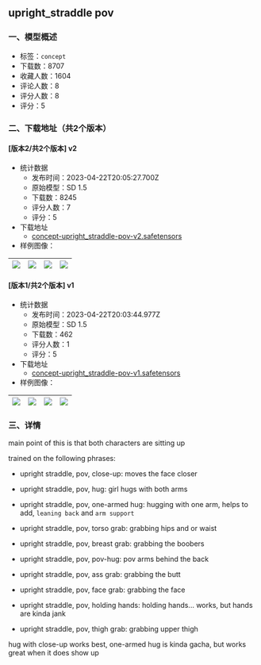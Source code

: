 ## upright_straddle pov
### 一、模型概述

- 标签：`concept`
- 下载数：8707
- 收藏人数：1604
- 评论人数：8
- 评分人数：8
- 评分：5

### 二、下载地址（共2个版本）

#### [版本2/共2个版本] v2

- 统计数据
  - 发布时间：2023-04-22T20:05:27.700Z
  - 原始模型：SD 1.5
  - 下载数：8245
  - 评分人数：7
  - 评分：5
- 下载地址
  - [concept-upright_straddle-pov-v2.safetensors](https://civitai.com/api/download/models/52698)
- 样例图像：

| <img src="https://image.civitai.com/xG1nkqKTMzGDvpLrqFT7WA/872a8798-997a-43f0-6741-e1e972d0c600/width=450/568257.jpeg" /> | <img src="https://image.civitai.com/xG1nkqKTMzGDvpLrqFT7WA/37c43de7-bec7-43ea-266f-ed2cadfb2100/width=450/568268.jpeg" /> | <img src="https://image.civitai.com/xG1nkqKTMzGDvpLrqFT7WA/63dfb291-3e99-47ab-cadc-b7a6b8ffc400/width=450/568270.jpeg" /> | <img src="https://image.civitai.com/xG1nkqKTMzGDvpLrqFT7WA/c1174ecc-124a-413f-b536-51c9bc784d00/width=450/568260.jpeg" /> |
| ---- | ---- | ---- | ---- |

#### [版本1/共2个版本] v1

- 统计数据
  - 发布时间：2023-04-22T20:03:44.977Z
  - 原始模型：SD 1.5
  - 下载数：462
  - 评分人数：1
  - 评分：5
- 下载地址
  - [concept-upright_straddle-pov-v1.safetensors](https://civitai.com/api/download/models/52686)
- 样例图像：

| <img src="https://image.civitai.com/xG1nkqKTMzGDvpLrqFT7WA/10fb44d0-8e6c-4adc-bd89-31d140a47600/width=450/568067.jpeg" /> | <img src="https://image.civitai.com/xG1nkqKTMzGDvpLrqFT7WA/dd043ca2-0baa-4186-5f17-78c03feeb200/width=450/568056.jpeg" /> | <img src="https://image.civitai.com/xG1nkqKTMzGDvpLrqFT7WA/00207a07-8d38-4559-2ba3-79ccc1b4b700/width=450/568057.jpeg" /> | <img src="https://image.civitai.com/xG1nkqKTMzGDvpLrqFT7WA/2fa2567d-d463-4eaa-0b93-b6faba25b700/width=450/568072.jpeg" /> |
| ---- | ---- | ---- | ---- |


### 三、详情
<p>main point of this is that both characters are sitting up</p><p>trained on the following phrases:</p><ul><li><p>upright straddle, pov, close-up: moves the face closer</p></li><li><p>upright straddle, pov, hug: girl hugs with both arms</p></li><li><p>upright straddle, pov, one-armed hug: hugging with one arm, helps to add, <code>leaning back</code> and <code>arm support</code></p></li><li><p>upright straddle, pov, torso grab: grabbing hips and or waist</p></li><li><p>upright straddle, pov, breast grab: grabbing the boobers</p></li><li><p>upright straddle, pov, pov-hug: pov arms behind the back</p></li><li><p>upright straddle, pov, ass grab: grabbing the butt</p></li><li><p>upright straddle, pov, face grab: grabbing the face</p></li><li><p>upright straddle, pov, holding hands: holding hands... works, but hands are kinda jank</p></li><li><p>upright straddle, pov, thigh grab: grabbing upper thigh</p></li></ul><p>hug with close-up works best, one-armed hug is kinda gacha, but works great when it does show up</p>